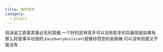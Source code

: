 ```yaml
---
title: 插件助手
category:
  - plugin
---
```

俗话说工欲善其事必先利其器,一个好的武林高手可以没有趁手的兵器但是如果有那么将是事半功倍的,`EasyQueryAssistant`就像孙悟空的金箍棒,可以没有但是又不能没有